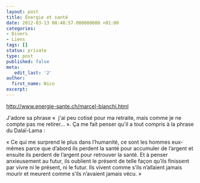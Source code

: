 ```yaml
---
layout: post
title: Énergie et santé
date: 2012-03-13 08:48:57.000000000 +01:00
categories:
- Divers
- Liens
tags: []
status: private
type: post
published: false
meta:
  _edit_last: '2'
author:
  first_name: Nico
excerpt:
---
```

<p><a href="http://www.energie-sante.ch/marcel-bianchi.html">http://www.energie-sante.ch/marcel-bianchi.html</a></p>
<p>J'adore sa phrase «  j'ai peu cotisé pour ma retraite, mais comme je ne compte pas me retirer... ». Ça me fait penser qu'il a tout compris à la phrase du Dalaï-Lama :</p>
<p>« Ce qui me surprend le plus dans l’humanité, ce sont les hommes eux-mêmes parce que d’abord ils perdent la santé pour accumuler de l’argent et ensuite ils perdent de l’argent pour retrouver la santé. Et à penser anxieusement au futur, ils oublient le présent de telle façon qu’ils finissent par vivre ni le présent, ni le futur. Ils vivent comme s’ils n’allaient jamais mourir et meurent comme s’ils n’avaient jamais vécu. »</p>
